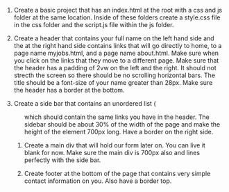 1. Create a basic project that has an index.html at the root with a css and js folder at the same location. Inside of these folders create a style.css file in the css folder and the script.js file within the js folder.

2. Create a header that contains your full name on the left hand side and the at the right hand side contains links that will go directly to home, to a page name myjobs.html, and a page name about.html. Make sure when you click on the links that they move to a different page. Make sure that the header has a padding of 2vw on the left and the right. It should not strecth the screen so there should be no scrolling horizontal bars. The title should be a font-size of your name greater than 28px. Make sure the header has a border at the bottom.

3.  Create a side bar that contains an unordered list (<ol></ul> which should contain the same links you have in the header. The sidebar should be about 30% of the width of the page and make the height of the element 700px long. Have a border on the right side.

4. Create a main div that will hold our form later on. You can live it blank for now. Make sure the main div is 700px also and lines perfectly with the side bar.

5. Create footer at the bottom of the page that contains very simple contact information on you. Also have a border top.